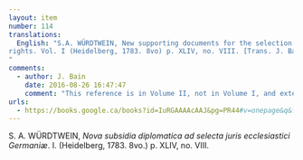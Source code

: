 ```yaml
---
layout: item
number: 114
translations:
  English: "S.A. WÜRDTWEIN, New supporting documents for the selection of German ecclesiastical 
rights. Vol. I (Heidelberg, 1783. 8vo) p. XLIV, no. VIII. [Trans. J. Bain] 
"
comments:
  - author: J. Bain
    date: 2016-08-26 16:47:47
    comment: "This reference is in Volume II, not in Volume I, and extends from p. XLIV to XLV, including articles VIII and IX. The articles describe the official recognition made by Archbishop Arnold of Mainz in 1158 concerning the establishment of Rupertsberg."
urls:
  - https://books.google.ca/books?id=IuRGAAAAcAAJ&pg=PR44#v=onepage&q&f=false
---
```


S. A. WÜRDTWEIN, <em>Nova subsidia diplomatica ad selecta juris ecclesiastici Germaniæ</em>. I. (Heidelberg, 1783. 8vo.) p. XLIV, no. VIII.

